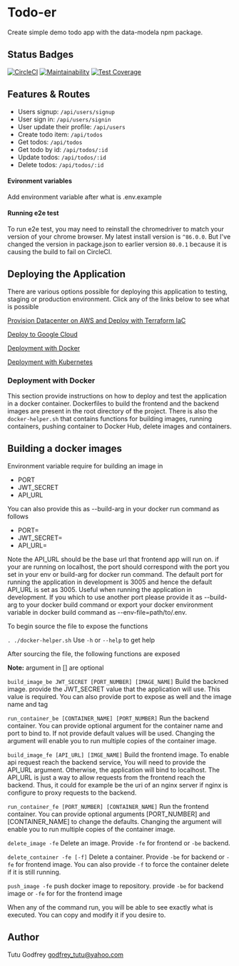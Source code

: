 # Todo-er
Create simple  demo todo app with the data-modela npm package.
## Status Badges

[![CircleCI](https://circleci.com/gh/tutugodfrey/todo-er.svg?style=svg)](https://circleci.com/gh/tutugodfrey/todo-er)
[![Maintainability](https://api.codeclimate.com/v1/badges/7293372337221c98bfdd/maintainability)](https://codeclimate.com/github/tutugodfrey/todo-er/maintainability)
[![Test Coverage](https://api.codeclimate.com/v1/badges/7293372337221c98bfdd/test_coverage)](https://codeclimate.com/github/tutugodfrey/todo-er/test_coverage)

## Features & Routes
- Users signup: `/api/users/signup`
- User sign in: `/api/users/signin`
- User update their profile: `/api/users`
- Create todo item: `/api/todos`
- Get todos: `/api/todos`
- Get todo by id: `/api/todos/:id`
- Update todos: `/api/todos/:id`
- Delete todos: `/api/todos/:id`

#### Evironment variables
Add environment variable after what is .env.example

#### Running e2e test

To run e2e test, you may need to reinstall the chromedriver to match your version of your chrome browser.
My latest install version is `^86.0.0`. But I've changed the version in package.json to earlier version `80.0.1` because it is causing the build to fail on CircleCI.

## Deploying the Application

There are various options possible for deploying this application to testing, staging or production environment. Click any of the links below to see what is possible

[Provision Datacenter on AWS and Deploy with Terraform IaC](tf-aws/README.md)

[Deploy to Google Cloud](deploy-to-google-cloud/README.md)

[Deployment with Docker](#Deployment-with-docker)

[Deployment with Kubernetes](k8s/README.md)

### Deployment with Docker

This section provide instructions on how to deploy and test the application in a docker container. Dockerfiles to build the frontend and the backend images are present in the root directory of the project. There is also the `docker-helper.sh` that contains functions for building images, running containers, pushing container to Docker Hub, delete images and containers.

## Building a docker images
Environment variable require for building an image in 
- PORT
- JWT_SECRET
- API_URL

You can also provide this as --build-arg in your docker run command as follows
- PORT=
- JWT_SECRET=
- API_URL=

Note the API_URL should be the base url that frontend app will run on. if your are running on localhost, the port should correspond with the port you set in your env or build-arg for docker run command. The default port for running the application in development is 3005 and hence the default API_URL is set as 3005. Useful when running the application in development. If you which to use another port please provide it as --build-arg to your docker build command or export your docker environment variable in docker build command as --env-file=path/to/.env.

To begin source the file to expose the functions

`. ./docker-helper.sh` Use `-h` or `--help` to get help

After sourcing the file, the following functions are exposed

**Note:** argument in [] are optional

`build_image_be JWT_SECRET [PORT_NUMBER] [IMAGE_NAME]`  Build the backned image. provide the JWT_SECRET value that the application will use. This value is required. You can also provide port to expose as well and the image name and tag

`run_container_be [CONTAINER_NAME] [PORT_NUMBER]`  Run the backend container. You can provide optional argument for the container name and port to bind to. If not provide default values will be used. Changing the argument will enable you to run multiple copies of the container image.


`build_image_fe [API_URL] [IMGE_NAME]` Build the frontend image. To enable api request reach the backend service, You will need to provide the API_URL argument. Otherwise, the application will bind to localhost. The API_URL is just a way to allow requests from the frontend reach the backend. Thus, it could for example be the uri of an nginx server if nginx is configure to proxy requests to the backend.

`run_container_fe [PORT_NUMBER] [CONTAINER_NAME]` Run the frontend container. You can provide optional arguments [PORT_NUMBER] and [CONTAINER_NAME] to change the defaults. Changing the argument will enable you to run multiple copies of the container image.

`delete_image -fe` Delete an image. Provide `-fe` for frontend  or `-be` backend.

`delete_container -fe [-f]`  Delete a container. Provide `-be` for backend or `-fe` for frontend image. You can also provide `-f` to force the container delete if it is still running.

`push_image -fe`  push docker image to repository. provide `-be` for backend image or `-fe` for for the frontend image

When any of the command run, you will be able to see exactly what is executed. You can copy and modify it if you desire to.

## Author
Tutu Godfrey <godfrey_tutu@yahoo.com>
